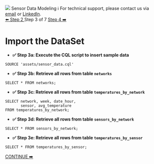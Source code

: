 <!-- TOP -->
<div class="top">
  <img src="https://datastax-academy.github.io/katapod-shared-assets/images/ds-academy-logo.svg" />
  <span class="scenario-title">Sensor Data Modeling</span>
  <span class="scenario-subtitle">ℹ️ For technical support, please contact us via <a href="mailto:aleksandr.volochnev@datastax.com">email</a> or <a href="https://dtsx.io/aleks">LinkedIn</a>.</span> 
</div>

<!-- NAVIGATION -->
<div id="navigation-top" class="navigation-top">
 <a href='command:katapod.loadPage?[{"step":"step2"}]' 
   class="btn btn-dark navigation-top-left">⬅️ Step 2
 </a>
<span class="step-count"> Step 3 of 7</span>
 <a href='command:katapod.loadPage?[{"step":"step4"}]' 
    class="btn btn-dark navigation-top-right">Step 4 ➡️
  </a>
</div>

<!-- CONTENT -->

# Import the DataSet

- **✅ Step 3a: Execute the CQL script to insert sample data**

```
SOURCE 'assets/sensor_data.cql'
```

- **✅ Step 3b: Retrieve all rows from table `networks`**

```
SELECT * FROM networks;        
```

- **✅ Step 3c: Retrieve all rows from table `temperatures_by_network`**

```
SELECT network, week, date_hour, 
       sensor, avg_temperature 
FROM temperatures_by_network;
```

- **✅ Step 3d: Retrieve all rows from table `sensors_by_network`**

```
SELECT * FROM sensors_by_network;                    
```

- **✅ Step 3e: Retrieve all rows from table `temperatures_by_sensor`**

```
SELECT * FROM temperatures_by_sensor; 
```

<!-- NAVIGATION -->
<div id="navigation-bottom" class="navigation-bottom">
 <a href='command:katapod.loadPage?[{"step":"step4"}]' 
    class="btn btn-primary btn-astra navigation-bottom-right">CONTINUE ➡️
  </a>
</div>